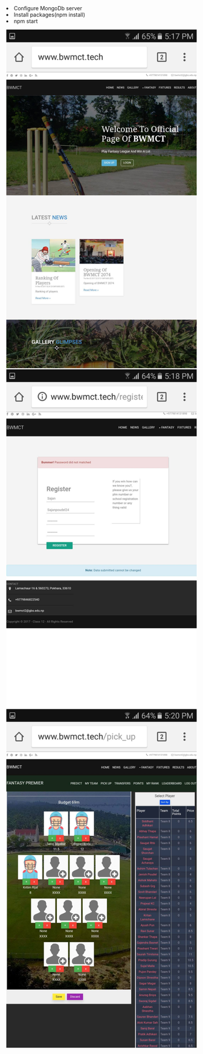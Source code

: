 <li>Configure MongoDb server</li>
<li>Install packages(npm install)</li>
<li>npm start</li>

![Test Image 7](https://github.com/MdTeach/BWMCT_Fantasy-League/blob/master/p1.jpg?raw=true)
![Test Image 7](https://github.com/MdTeach/BWMCT_Fantasy-League/blob/master/p2.jpg)
![Test Image 7](https://github.com/MdTeach/BWMCT_Fantasy-League/blob/master/p3.jpg)
